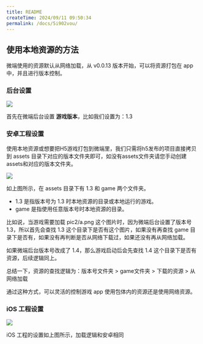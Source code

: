 ```yaml
---
title: README
createTime: 2024/09/11 09:50:34
permalink: /docs/5i902vou/
---
```

## 使用本地资源的方法

微端使用的资源默认从网络加载，从 v0.0.13 版本开始，可以将资源打包在 app 中，并且进行版本控制。

### 后台设置

![](p2.jpg)

首先在微端后台设置 **游戏版本**，比如我们设置为：1.3

### 安卓工程设置

使用本地资源或想要把H5游戏打包到微端里，我们只需将h5发布的项目直接拷贝到 assets 目录下对应的版本文件夹即可，如没有assets文件夹请您手动创建assets和对应的版本文件夹。

![](p31.png)

如上图所示，在 assets 目录下有 1.3 和 game 两个文件夹。

* 1.3 是指版本号为 1.3 时本地资源的目录或本地运行的游戏。
* game 是指使用任意版本号时本地资源的目录。

比如说，当游戏需要加载 pic2/a.png 这个图片时，因为微端后台设置了版本号 1.3，所以首先会查找 1.3 这个目录下是否有这个图片，如果没有再查找 game 目录下是否有，如果没有再判断是否从网络下载过，如果还没有再从网络加载。

如果微端后台版本号改成了 1.4，那么游戏启动后会先查找 1.4 这个目录下是否有资源，后续逻辑同上。

总结一下，资源的查找逻辑为：版本号文件夹 > game文件夹 > 下载的资源 > 从网络加载

通过这种方式，可以灵活的控制游戏 app 使用包体内的资源还是使用网络资源。

### iOS 工程设置

![](p32.png)

iOS 工程的设置如上图所示，加载逻辑和安卓相同